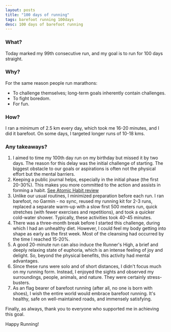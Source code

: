 ```yaml
---
layout: posts
title: "100 days of running"
tags: barefoot running 100days
desc: 100 days of barefoot running
---
```


### What?
Today marked my 99th consecutive run, and my goal is to run for 100 days straight.

### Why?
For the same reason people run marathons:
- To challenge themselves; long-term goals inherently contain challenges.
- To fight boredom.
- For fun.

### How?
I ran a minimum of 2.5 km every day, which took me 16-20 minutes, and I did it
barefoot. On some days, I targeted longer runs of 10-18 kms.

### Any takeaways?
1. I aimed to time my 100th day run on my birthday but missed it by two days.
   The reason for this delay was the initial challenge of starting. The biggest
   obstacle to our goals or aspirations is often not the physical effort but the
   mental barriers.
2. Keeping a public journal helps, especially in the initial phase (the first
   20-30%). This makes you more committed to the action and assists in forming a
   habit.  [See Atomic Habit review](https://yogeshpowar.github.io/blog/2021/12/31/atomicHabits.html)
3. Unlike our usual routines, I minimized preparation before each run. I ran
   barefoot, no Garmin - no sync, reused my running kit for 2-3 runs, replaced a
   separate warm-up with a slow first 500 meters run, quick stretches (with
   fewer exercises and repetitions), and took a quicker cold-water shower.
   Typically, these activities took 40-45 minutes.
4. There was a three-month break before I started this challenge, during which I
   had an unhealthy diet. However, I could feel my body getting into shape as
   early as the first week. Most of the cleansing had occurred by the time I
   reached 15-20%.
6. A good 20-minute run can also induce the Runner's High, a brief and deeply
   relaxing state of euphoria, which is an intense feeling of joy and delight.
   So, beyond the physical benefits, this activity had mental advantages.
7. Since these runs were solo and of short distances, I didn't focus much on my
   running form. Instead, I enjoyed the sights and observed my surroundings,
   people, animals, and nature. They were certainly stress-busters.
8. As an flag bearer of barefoot running (after all, no one is born with shoes), I
   wish the entire world would embrace barefoot running. It's healthy, safe on
   well-maintained roads, and immensely satisfying.


Finally, as always, thank you to everyone who supported me in achieving this
goal.

Happy Running!
